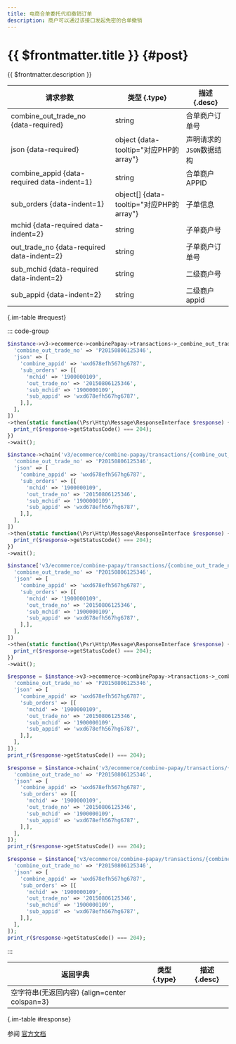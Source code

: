 ```yaml
---
title: 电商合单委托代扣撤销订单
description: 商户可以通过该接口发起免密的合单撤销
---
```


# {{ $frontmatter.title }} {#post}

{{ $frontmatter.description }}

| 请求参数 | 类型 {.type} | 描述 {.desc}
| --- | --- | ---
| combine_out_trade_no {data-required} | string | 合单商户订单号
| json {data-required} | object {data-tooltip="对应PHP的array"} | 声明请求的`JSON`数据结构
| combine_appid {data-required data-indent=1} | string | 合单商户APPID
| sub_orders {data-indent=1} | object[] {data-tooltip="对应PHP的array"} | 子单信息
| mchid {data-required data-indent=2} | string | 子单商户号
| out_trade_no {data-required data-indent=2} | string | 子单商户订单号
| sub_mchid {data-required data-indent=2} | string | 二级商户号
| sub_appid {data-indent=2} | string | 二级商户appid

{.im-table #request}

::: code-group

```php [异步纯链式]
$instance->v3->ecommerce->combinePapay->transactions->_combine_out_trade_no_->reverse->postAsync([
  'combine_out_trade_no' => 'P20150806125346',
  'json' => [
    'combine_appid' => 'wxd678efh567hg6787',
    'sub_orders' => [[
      'mchid' => '1900000109',
      'out_trade_no' => '20150806125346',
      'sub_mchid' => '1900000109',
      'sub_appid' => 'wxd678efh567hg6787',
    ],],
  ],
])
->then(static function(\Psr\Http\Message\ResponseInterface $response) {
  print_r($response->getStatusCode() === 204);
})
->wait();
```

```php [异步声明式]
$instance->chain('v3/ecommerce/combine-papay/transactions/{combine_out_trade_no}/reverse')->postAsync([
  'combine_out_trade_no' => 'P20150806125346',
  'json' => [
    'combine_appid' => 'wxd678efh567hg6787',
    'sub_orders' => [[
      'mchid' => '1900000109',
      'out_trade_no' => '20150806125346',
      'sub_mchid' => '1900000109',
      'sub_appid' => 'wxd678efh567hg6787',
    ],],
  ],
])
->then(static function(\Psr\Http\Message\ResponseInterface $response) {
  print_r($response->getStatusCode() === 204);
})
->wait();
```

```php [异步属性式]
$instance['v3/ecommerce/combine-papay/transactions/{combine_out_trade_no}/reverse']->postAsync([
  'combine_out_trade_no' => 'P20150806125346',
  'json' => [
    'combine_appid' => 'wxd678efh567hg6787',
    'sub_orders' => [[
      'mchid' => '1900000109',
      'out_trade_no' => '20150806125346',
      'sub_mchid' => '1900000109',
      'sub_appid' => 'wxd678efh567hg6787',
    ],],
  ],
])
->then(static function(\Psr\Http\Message\ResponseInterface $response) {
  print_r($response->getStatusCode() === 204);
})
->wait();
```

```php [同步纯链式]
$response = $instance->v3->ecommerce->combinePapay->transactions->_combine_out_trade_no_->reverse->post([
  'combine_out_trade_no' => 'P20150806125346',
  'json' => [
    'combine_appid' => 'wxd678efh567hg6787',
    'sub_orders' => [[
      'mchid' => '1900000109',
      'out_trade_no' => '20150806125346',
      'sub_mchid' => '1900000109',
      'sub_appid' => 'wxd678efh567hg6787',
    ],],
  ],
]);
print_r($response->getStatusCode() === 204);
```

```php [同步声明式]
$response = $instance->chain('v3/ecommerce/combine-papay/transactions/{combine_out_trade_no}/reverse')->post([
  'combine_out_trade_no' => 'P20150806125346',
  'json' => [
    'combine_appid' => 'wxd678efh567hg6787',
    'sub_orders' => [[
      'mchid' => '1900000109',
      'out_trade_no' => '20150806125346',
      'sub_mchid' => '1900000109',
      'sub_appid' => 'wxd678efh567hg6787',
    ],],
  ],
]);
print_r($response->getStatusCode() === 204);
```

```php [同步属性式]
$response = $instance['v3/ecommerce/combine-papay/transactions/{combine_out_trade_no}/reverse']->post([
  'combine_out_trade_no' => 'P20150806125346',
  'json' => [
    'combine_appid' => 'wxd678efh567hg6787',
    'sub_orders' => [[
      'mchid' => '1900000109',
      'out_trade_no' => '20150806125346',
      'sub_mchid' => '1900000109',
      'sub_appid' => 'wxd678efh567hg6787',
    ],],
  ],
]);
print_r($response->getStatusCode() === 204);
```

:::

| 返回字典 | 类型 {.type} | 描述 {.desc}
| --- | --- | ---
| 空字符串(无返回内容) {align=center colspan=3}

{.im-table #response}

参阅 [官方文档](https://pay.weixin.qq.com/wiki/doc/apiv3_partner/Offline/apis/chapter5_5_5.shtml)
